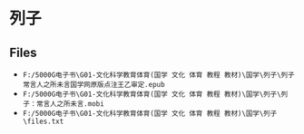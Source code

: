 # 列子

## Files

- `F:/5000G电子书\G01-文化科学教育体育(国学 文化 体育 教程 教材)\国学\列子\列子常言人之所未言国学网原版点注王乙审定.epub`
- `F:/5000G电子书\G01-文化科学教育体育(国学 文化 体育 教程 教材)\国学\列子\列子：常言人之所未言.mobi`
- `F:/5000G电子书\G01-文化科学教育体育(国学 文化 体育 教程 教材)\国学\列子\files.txt`
